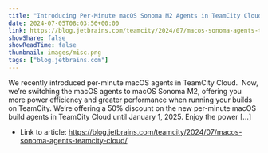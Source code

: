 ```yaml
---
title: "Introducing Per-Minute macOS Sonoma M2 Agents in TeamCity Cloud"
date: 2024-07-05T08:03:56+00:00
link: https://blog.jetbrains.com/teamcity/2024/07/macos-sonoma-agents-teamcity-cloud/
showShare: false
showReadTime: false
thumbnail: images/misc.png
tags: ["blog.jetbrains.com"]
---
```

We recently introduced per-minute macOS agents in TeamCity Cloud.  Now, we’re switching the macOS agents to macOS Sonoma M2, offering you more power efficiency and greater performance when running your builds on TeamCity. We’re offering a 50% discount on the new per-minute macOS build agents in TeamCity Cloud until January 1, 2025. Enjoy the power […]

- Link to article: https://blog.jetbrains.com/teamcity/2024/07/macos-sonoma-agents-teamcity-cloud/